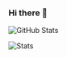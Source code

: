 ### Hi there 👋

<!--
**Tomnguyen2604/tomnguyen2604** is a ✨ _special_ ✨ repository because its `README.md` (this file) appears on your GitHub profile.

Here are some ideas to get you started:

- 🔭 I’m currently working on ...
- 🌱 I’m currently learning ...
- 👯 I’m looking to collaborate on ...
- 🤔 I’m looking for help with ...
- 💬 Ask me about ...
- 📫 How to reach me: ...
- 😄 Pronouns: ...
- ⚡ Fun fact: ...
-->
![GitHub Stats](https://github-readme-stats.vercel.app/api?username=tomnguyen2604&theme=radical)

<img src="https://github-readme-stats.vercel.app/api/top-langs/?username=tomnguyen2604&theme=dracula&layout=compact" alt="Stats" align="center" />

